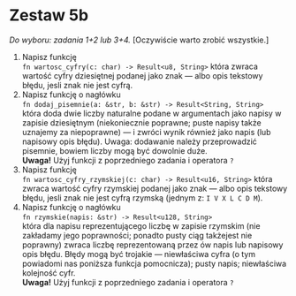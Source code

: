 # Zestaw 5b
*Do wyboru: zadania 1+2 lub 3+4.* [Oczywiście warto zrobić wszystkie.]
1. Napisz funkcję\
`fn wartosc_cyfry(c: char) -> Result<u8, String>`
która zwraca wartość cyfry dziesiętnej podanej jako znak — albo opis tekstowy błędu, jesli znak nie jest cyfrą.
2. Napisz funkcję o nagłówku\
`fn dodaj_pisemnie(a: &str, b: &str) -> Result<String, String>`\
która doda dwie liczby naturalne podane w argumentach jako napisy w zapisie dziesiętnym (niekoniecznie poprawne; puste napisy także uznajemy za niepoprawne) — i zwróci wynik również jako napis (lub napisowy opis błędu). Uwaga: dodawanie należy przeprowadzić pisemnie, bowiem liczby mogą być dowolnie duże.\
**Uwaga!** Użyj funkcji z poprzedniego zadania i operatora `?`
3. Napisz funkcję\
`fn wartosc_cyfry_rzymskiej(c: char) -> Result<u16, String>`
która zwraca wartość cyfry rzymskiej podanej jako znak — albo opis tekstowy błędu, jesli znak nie jest cyfrą rzymską (jednym z: `I V X L C D M`).
4. Napisz funkcję o nagłówku\
`fn rzymskie(napis: &str) -> Result<u128, String>`\
która dla napisu reprezentującego liczbę w zapisie rzymskim (nie zakładamy jego poprawności; ponadto pusty ciąg takżejest nie poprawny) zwraca liczbę reprezentowaną przez ów napis lub napisowy opis błędu. Błędy mogą być trojakie — niewłaściwa cyfra (o tym powiadomi nas poniższa funkcja pomocnicza); pusty napis; niewłaściwa kolejność cyfr.\
**Uwaga!** Użyj funkcji z poprzedniego zadania i operatora `?`
